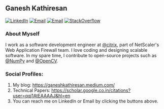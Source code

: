 ## Ganesh Kathiresan
<p>
<a href="https://www.linkedin.com/in/ganesh-kathiresan/"><img alt="LinkedIn" src="https://img.shields.io/badge/LinkedIn-Ganesh%20Kathiresan-blue?style=flat-square&logo=linkedin"></a>
<a href="mailto:ganesh3597@gmail.com"><img alt="Email" src="https://img.shields.io/badge/Email-ganesh3597@gmail.com-red?style=flat-square&logo=gmail"></a>
<a href="mailto:ganesh.kathiresan@citrix.com"><img alt="Email" src="https://img.shields.io/badge/Email-ganesh.kathiresan@citrix.com-black?style=flat-square&logo=citrix"></a>
<a href="https://stackoverflow.com/users/5671364/ganesh-kathiresan"><img alt="StackOverflow" src="https://img.shields.io/badge/Stack%20Overflow-Ganesh-orange?style=flat-square&logo=stack-overflow"></a>
</p>

### About Myself
I work as a software development engineer at [@citrix](https://github.com/citrix), part of NetScaler's Web Application Firewall team. I love coding and designing scalable software. In my spare time, I contribute to open-source projects such as [@NumPy](https://github.com/numpy) and [@OpenCV](https://github.com/opencv/opencv).

### Social Profiles:
1. My blog: https://ganeshkathiresan.medium.com/
2. Technical Papers: https://scholar.google.co.in/citations?user=qqj1AtEAAAAJ&hl=en
3. You can reach me on LinkedIn or Email by clicking the buttons above.
